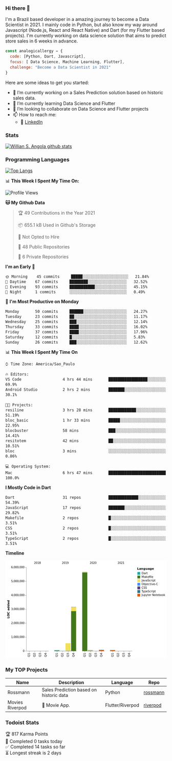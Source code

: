 ### Hi there 👋

I'm a Brazil based developer in a amazing journey to become a Data Scientist in 2021. I mainly code in Python, but also know my way around Javascript (Node.js, React and React Native) and Dart (for my Flutter based projects). I'm currently working on data science solution that aims to predict store sales in 6 weeks in advance.

```javascript
const analogicallergy = {
  code: [Python, Dart, Javascript],
  focus: [ Data Science, Machine Learning, Flutter],
  challenge: "Become a Data Scientist in 2021"
}
```

Here are some ideas to get you started:

- 🔭 I’m currently working on a Sales Prediction solution based on historic sales data.
- 🌱 I’m currently learning Data Science and Flutter
- 👯 I’m looking to collaborate on Data Science and Flutter projects
- 📫 How to reach me:
  - :office: [LinkedIn](https://www.linkedin.com/in/wsabsi/)

### Stats

[![Willian S. Angola github stats](https://github-readme-stats.vercel.app/api?username=analogicallergy&count_private=true&show_icons=true&theme=radical&hide_rank=false)](https://github.com/anuraghazra/github-readme-stats)

### Programming Languages

[![Top Langs](https://github-readme-stats.vercel.app/api/top-langs/?username=analogicallergy)](https://github.com/analogicallergy/github-readme-stats)

📊 **This Week I Spent My Time On:**

<!--START_SECTION:waka-->
![Profile Views](http://img.shields.io/badge/Profile%20Views-0-blue)

**🐱 My Github Data** 

> 🏆 49 Contributions in the Year 2021
 > 
> 📦 655.1 kB Used in Github's Storage 
 > 
> 🚫 Not Opted to Hire
 > 
> 📜 48 Public Repositories 
 > 
> 🔑 6 Private Repositories  
 > 
**I'm an Early 🐤** 

```text
🌞 Morning    45 commits     █████░░░░░░░░░░░░░░░░░░░░   21.84% 
🌆 Daytime    67 commits     ████████░░░░░░░░░░░░░░░░░   32.52% 
🌃 Evening    93 commits     ███████████░░░░░░░░░░░░░░   45.15% 
🌙 Night      1 commits      ░░░░░░░░░░░░░░░░░░░░░░░░░   0.49%

```
📅 **I'm Most Productive on Monday** 

```text
Monday       50 commits     ██████░░░░░░░░░░░░░░░░░░░   24.27% 
Tuesday      23 commits     ██░░░░░░░░░░░░░░░░░░░░░░░   11.17% 
Wednesday    25 commits     ███░░░░░░░░░░░░░░░░░░░░░░   12.14% 
Thursday     33 commits     ████░░░░░░░░░░░░░░░░░░░░░   16.02% 
Friday       37 commits     ████░░░░░░░░░░░░░░░░░░░░░   17.96% 
Saturday     12 commits     █░░░░░░░░░░░░░░░░░░░░░░░░   5.83% 
Sunday       26 commits     ███░░░░░░░░░░░░░░░░░░░░░░   12.62%

```


📊 **This Week I Spent My Time On** 

```text
⌚︎ Time Zone: America/Sao_Paulo

🔥 Editors: 
VS Code                  4 hrs 44 mins       █████████████████░░░░░░░░   69.9% 
Android Studio           2 hrs 2 mins        ███████░░░░░░░░░░░░░░░░░░   30.1%

🐱‍💻 Projects: 
resiline                 3 hrs 28 mins       ████████████░░░░░░░░░░░░░   51.19% 
bloc_basic               1 hr 33 mins        █████░░░░░░░░░░░░░░░░░░░░   22.95% 
blocbuster               58 mins             ███░░░░░░░░░░░░░░░░░░░░░░   14.41% 
resitotem                42 mins             ██░░░░░░░░░░░░░░░░░░░░░░░   10.51% 
bloc                     3 mins              ░░░░░░░░░░░░░░░░░░░░░░░░░   0.86%

💻 Operating System: 
Mac                      6 hrs 47 mins       █████████████████████████   100.0%

```

**I Mostly Code in Dart** 

```text
Dart                     31 repos            █████████████░░░░░░░░░░░░   54.39% 
JavaScript               17 repos            ███████░░░░░░░░░░░░░░░░░░   29.82% 
Makefile                 2 repos             █░░░░░░░░░░░░░░░░░░░░░░░░   3.51% 
CSS                      2 repos             █░░░░░░░░░░░░░░░░░░░░░░░░   3.51% 
TypeScript               2 repos             █░░░░░░░░░░░░░░░░░░░░░░░░   3.51%

```


**Timeline**

![Chart not found](https://raw.githubusercontent.com/AnalogicAllergy/AnalogicAllergy/main/charts/bar_graph.png) 


<!--END_SECTION:waka-->

### My TOP Projects

| Name            | Description                             | Language         | Repo                                                           |
| --------------- | --------------------------------------- | ---------------- | -------------------------------------------------------------- |
| Rossmann        | Sales Prediction based on historic data | Python           | [rossmann](https://github.com/AnalogicAllergy/data_science)    |
| Movies Riverpod | 🍕 Movie App.                           | Flutter/Riverpod | [riverpod](https://github.com/AnalogicAllergy/movies_riverpod) |

### Todoist Stats

<!-- TODO-IST:START -->
🏆  817 Karma Points           
🌸  Completed 0 tasks today           
✅  Completed 14 tasks so far           
⏳  Longest streak is 2 days
<!-- TODO-IST:END -->

